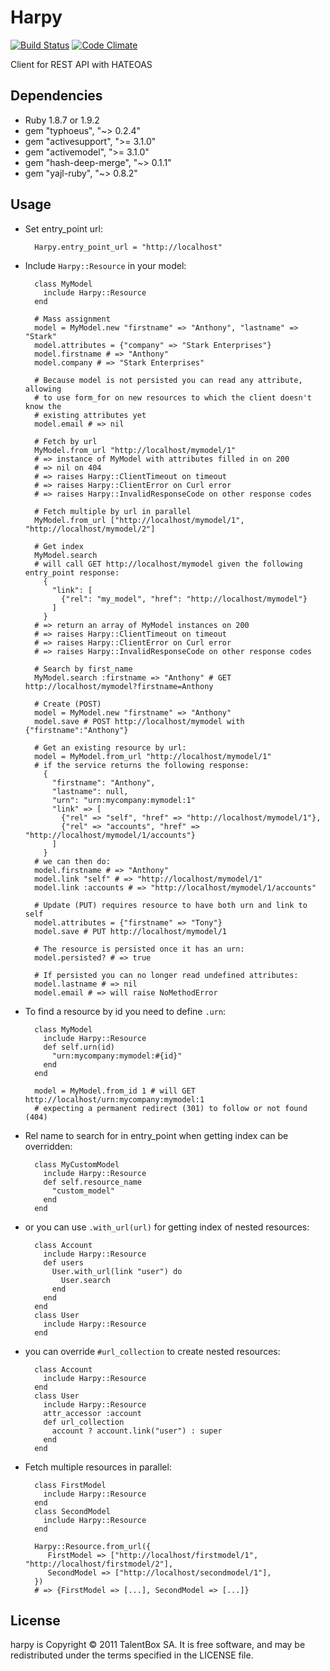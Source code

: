 Harpy
======

[![Build Status](http://travis-ci.org/TalentBox/harpy.png)](http://travis-ci.org/TalentBox/harpy)
[![Code Climate](https://codeclimate.com/github/TalentBox/harpy.png)](https://codeclimate.com/github/TalentBox/harpy)

Client for REST API with HATEOAS

Dependencies
------------

* Ruby 1.8.7 or 1.9.2
* gem "typhoeus", "~> 0.2.4"
* gem "activesupport", ">= 3.1.0"
* gem "activemodel", ">= 3.1.0"
* gem "hash-deep-merge", "~> 0.1.1"
* gem "yajl-ruby", "~> 0.8.2"

Usage
-----

* Set entry_point url:

        Harpy.entry_point_url = "http://localhost"

* Include `Harpy::Resource` in your model:

        class MyModel
          include Harpy::Resource
        end

        # Mass assignment
        model = MyModel.new "firstname" => "Anthony", "lastname" => "Stark"
        model.attributes = {"company" => "Stark Enterprises"}
        model.firstname # => "Anthony"
        model.company # => "Stark Enterprises"

        # Because model is not persisted you can read any attribute, allowing
        # to use form_for on new resources to which the client doesn't know the
        # existing attributes yet
        model.email # => nil

        # Fetch by url
        MyModel.from_url "http://localhost/mymodel/1"
        # => instance of MyModel with attributes filled in on 200
        # => nil on 404
        # => raises Harpy::ClientTimeout on timeout
        # => raises Harpy::ClientError on Curl error
        # => raises Harpy::InvalidResponseCode on other response codes

        # Fetch multiple by url in parallel
        MyModel.from_url ["http://localhost/mymodel/1", "http://localhost/mymodel/2"]

        # Get index
        MyModel.search
        # will call GET http://localhost/mymodel given the following entry_point response:
          {
            "link": [
              {"rel": "my_model", "href": "http://localhost/mymodel"}
            ]
          }
        # => return an array of MyModel instances on 200
        # => raises Harpy::ClientTimeout on timeout
        # => raises Harpy::ClientError on Curl error
        # => raises Harpy::InvalidResponseCode on other response codes

        # Search by first_name
        MyModel.search :firstname => "Anthony" # GET http://localhost/mymodel?firstname=Anthony

        # Create (POST)
        model = MyModel.new "firstname" => "Anthony"
        model.save # POST http://localhost/mymodel with {"firstname":"Anthony"}

        # Get an existing resource by url:
        model = MyModel.from_url "http://localhost/mymodel/1"
        # if the service returns the following response:
          {
            "firstname": "Anthony",
            "lastname": null,
            "urn": "urn:mycompany:mymodel:1"
            "link" => [
              {"rel" => "self", "href" => "http://localhost/mymodel/1"},
              {"rel" => "accounts", "href" => "http://localhost/mymodel/1/accounts"}
            ]
          }
        # we can then do:
        model.firstname # => "Anthony"
        model.link "self" # => "http://localhost/mymodel/1"
        model.link :accounts # => "http://localhost/mymodel/1/accounts"

        # Update (PUT) requires resource to have both urn and link to self
        model.attributes = {"firstname" => "Tony"}
        model.save # PUT http://localhost/mymodel/1

        # The resource is persisted once it has an urn:
        model.persisted? # => true

        # If persisted you can no longer read undefined attributes:
        model.lastname # => nil
        model.email # => will raise NoMethodError

* To find a resource by id you need to define `.urn`:

        class MyModel
          include Harpy::Resource
          def self.urn(id)
            "urn:mycompany:mymodel:#{id}"
          end
        end

        model = MyModel.from_id 1 # will GET http://localhost/urn:mycompany:mymodel:1
        # expecting a permanent redirect (301) to follow or not found (404)

* Rel name to search for in entry_point when getting index can be overridden:

        class MyCustomModel
          include Harpy::Resource
          def self.resource_name
            "custom_model"
          end
        end

* or you can use `.with_url(url)` for getting index of nested resources:

        class Account
          include Harpy::Resource
          def users
            User.with_url(link "user") do
              User.search
            end
          end
        end
        class User
          include Harpy::Resource
        end

* you can override `#url_collection` to create nested resources:

        class Account
          include Harpy::Resource
        end
        class User
          include Harpy::Resource
          attr_accessor :account
          def url_collection
            account ? account.link("user") : super
          end
        end

* Fetch multiple resources in parallel:

        class FirstModel
          include Harpy::Resource
        end
        class SecondModel
          include Harpy::Resource
        end

        Harpy::Resource.from_url({
           FirstModel => ["http://localhost/firstmodel/1", "http://localhost/firstmodel/2"],
           SecondModel => ["http://localhost/secondmodel/1"],
        })
        # => {FirstModel => [...], SecondModel => [...]}

License
-------

harpy is Copyright © 2011 TalentBox SA. It is free software, and may be redistributed under the terms specified in the LICENSE file.
